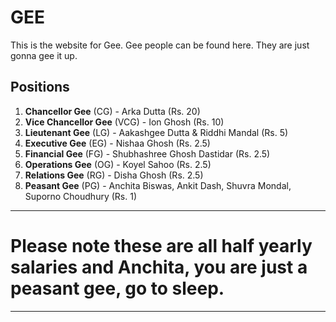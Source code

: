 # GEE

This is the website for Gee. Gee people can be found here. They are just gonna gee it up.

## Positions

1. **Chancellor Gee** (CG) - Arka Dutta (Rs. 20)
2. **Vice Chancellor Gee** (VCG) - Ion Ghosh (Rs. 10)
3. **Lieutenant Gee** (LG) - Aakashgee Dutta & Riddhi Mandal (Rs. 5)
4. **Executive Gee** (EG) - Nishaa Ghosh (Rs. 2.5)
5. **Financial Gee** (FG) - Shubhashree Ghosh Dastidar (Rs. 2.5)
6. **Operations Gee** (OG) - Koyel Sahoo (Rs. 2.5)
7. **Relations Gee** (RG) - Disha Ghosh (Rs. 2.5)
8. **Peasant Gee** (PG) - Anchita Biswas, Ankit Dash, Shuvra Mondal, Suporno Choudhury (Rs. 1)


---------------------
# Please note these are all half yearly salaries and Anchita, you are just a peasant gee, go to sleep.

------------------

